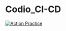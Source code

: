 # Codio_CI-CD
[![Action Practice](https://github.com/dhruv101/Codio_CI-CD/actions/workflows/actionPractice.yml/badge.svg)](https://github.com/dhruv101/Codio_CI-CD/actions/workflows/actionPractice.yml)
